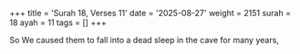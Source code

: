 +++
title = 'Surah 18, Verses 11'
date = '2025-08-27'
weight = 2151
surah = 18
ayah = 11
tags = []
+++

So We caused them to fall into a dead sleep in the cave for many years,